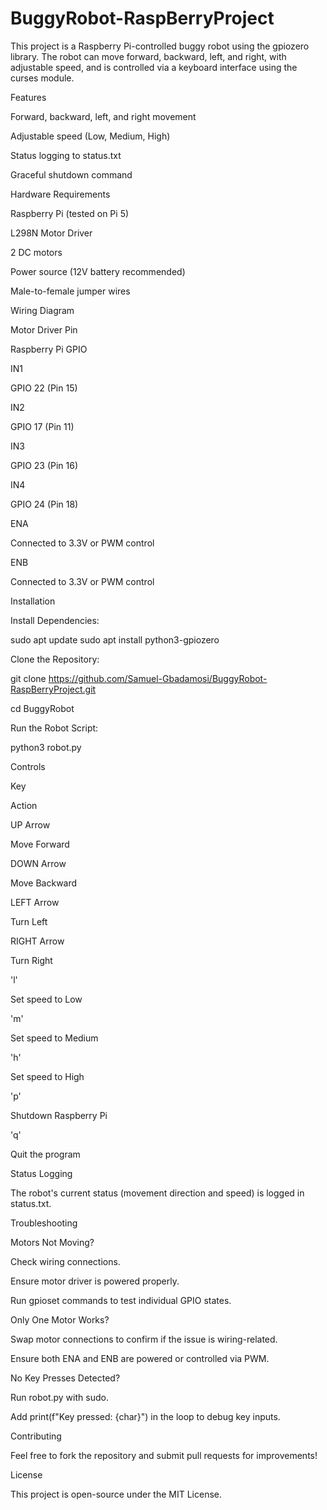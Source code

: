 # BuggyRobot-RaspBerryProject

This project is a Raspberry Pi-controlled buggy robot using the gpiozero library. The robot can move forward, backward, left, and right, with adjustable speed, and is controlled via a keyboard interface using the curses module.

Features

Forward, backward, left, and right movement

Adjustable speed (Low, Medium, High)

Status logging to status.txt

Graceful shutdown command

Hardware Requirements

Raspberry Pi (tested on Pi 5)

L298N Motor Driver

2 DC motors

Power source (12V battery recommended)

Male-to-female jumper wires

Wiring Diagram

Motor Driver Pin

Raspberry Pi GPIO

IN1

GPIO 22 (Pin 15)

IN2

GPIO 17 (Pin 11)

IN3

GPIO 23 (Pin 16)

IN4

GPIO 24 (Pin 18)

ENA

Connected to 3.3V or PWM control

ENB

Connected to 3.3V or PWM control

Installation

Install Dependencies:

sudo apt update
sudo apt install python3-gpiozero

Clone the Repository:

git clone https://github.com/Samuel-Gbadamosi/BuggyRobot-RaspBerryProject.git


cd BuggyRobot

Run the Robot Script:

python3 robot.py

Controls

Key

Action

UP Arrow

Move Forward

DOWN Arrow

Move Backward

LEFT Arrow

Turn Left

RIGHT Arrow

Turn Right

'l'

Set speed to Low

'm'

Set speed to Medium

'h'

Set speed to High

'p'

Shutdown Raspberry Pi

'q'

Quit the program

Status Logging

The robot's current status (movement direction and speed) is logged in status.txt.

Troubleshooting

Motors Not Moving?

Check wiring connections.

Ensure motor driver is powered properly.

Run gpioset commands to test individual GPIO states.

Only One Motor Works?

Swap motor connections to confirm if the issue is wiring-related.

Ensure both ENA and ENB are powered or controlled via PWM.

No Key Presses Detected?

Run robot.py with sudo.

Add print(f"Key pressed: {char}") in the loop to debug key inputs.

Contributing

Feel free to fork the repository and submit pull requests for improvements!

License

This project is open-source under the MIT License.
